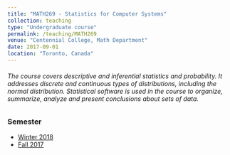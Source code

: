 ```yaml
---
title: "MATH269 - Statistics for Computer Systems"
collection: teaching
type: "Undergraduate course"
permalink: /teaching/MATH269
venue: "Centennial College, Math Department"
date: 2017-09-01
location: "Toronto, Canada"
---
```


###### The course covers descriptive and inferential statistics and probability. It addresses discrete and continuous types of distributions, including the normal distribution. Statistical software is used in the course to organize, summarize, analyze and present conclusions about sets of data.

### Semester
<ul>
  <li><a href="https://e.centennialcollege.ca/d2l/home/327419">Winter 2018</a></li>
  <li><a href="https://e.centennialcollege.ca/d2l/home/303786">Fall 2017</a></li>
</ul>
